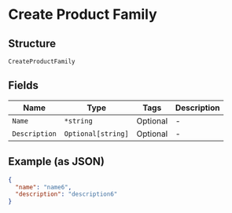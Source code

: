 
# Create Product Family

## Structure

`CreateProductFamily`

## Fields

| Name | Type | Tags | Description |
|  --- | --- | --- | --- |
| `Name` | `*string` | Optional | - |
| `Description` | `Optional[string]` | Optional | - |

## Example (as JSON)

```json
{
  "name": "name6",
  "description": "description6"
}
```

